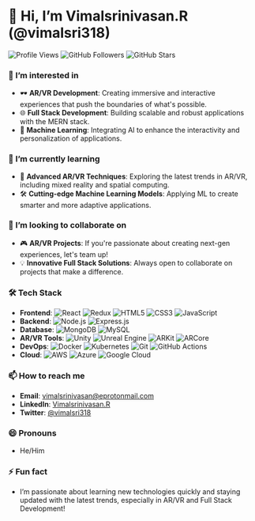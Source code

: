 



# 👋 Hi, I’m Vimalsrinivasan.R (@vimalsri318)

![Profile Views](https://komarev.com/ghpvc/?username=vimalsri318&color=blue&style=flat-square)
![GitHub Followers](https://img.shields.io/github/followers/vimalsri318?style=social)
![GitHub Stars](https://img.shields.io/github/stars/vimalsri318?style=social)

### 👀 I’m interested in
- 🕶️ **AR/VR Development**: Creating immersive and interactive experiences that push the boundaries of what's possible.
- 🌐 **Full Stack Development**: Building scalable and robust applications with the MERN stack.
- 🤖 **Machine Learning**: Integrating AI to enhance the interactivity and personalization of applications.

### 🌱 I’m currently learning
- 🧠 **Advanced AR/VR Techniques**: Exploring the latest trends in AR/VR, including mixed reality and spatial computing.
- 🛠️ **Cutting-edge Machine Learning Models**: Applying ML to create smarter and more adaptive applications.

### 💞️ I’m looking to collaborate on
- 🎮 **AR/VR Projects**: If you're passionate about creating next-gen experiences, let's team up!
- 💡 **Innovative Full Stack Solutions**: Always open to collaborate on projects that make a difference.

### 🛠️ Tech Stack
- **Frontend**: ![React](https://img.shields.io/badge/-React-61DAFB?logo=react&logoColor=white&style=flat-square) ![Redux](https://img.shields.io/badge/-Redux-764ABC?logo=redux&logoColor=white&style=flat-square) ![HTML5](https://img.shields.io/badge/-HTML5-E34F26?logo=html5&logoColor=white&style=flat-square) ![CSS3](https://img.shields.io/badge/-CSS3-1572B6?logo=css3&logoColor=white&style=flat-square) ![JavaScript](https://img.shields.io/badge/-JavaScript-F7DF1E?logo=javascript&logoColor=black&style=flat-square)
- **Backend**: ![Node.js](https://img.shields.io/badge/-Node.js-339933?logo=node.js&logoColor=white&style=flat-square) ![Express.js](https://img.shields.io/badge/-Express.js-000000?logo=express&logoColor=white&style=flat-square)
- **Database**: ![MongoDB](https://img.shields.io/badge/-MongoDB-47A248?logo=mongodb&logoColor=white&style=flat-square) ![MySQL](https://img.shields.io/badge/-MySQL-4479A1?logo=mysql&logoColor=white&style=flat-square)
- **AR/VR Tools**: ![Unity](https://img.shields.io/badge/-Unity-000000?logo=unity&logoColor=white&style=flat-square) ![Unreal Engine](https://img.shields.io/badge/-Unreal%20Engine-313131?logo=unrealengine&logoColor=white&style=flat-square) ![ARKit](https://img.shields.io/badge/-ARKit-000000?logo=apple&logoColor=white&style=flat-square) ![ARCore](https://img.shields.io/badge/-ARCore-4285F4?logo=google&logoColor=white&style=flat-square)
- **DevOps**: ![Docker](https://img.shields.io/badge/-Docker-2496ED?logo=docker&logoColor=white&style=flat-square) ![Kubernetes](https://img.shields.io/badge/-Kubernetes-326CE5?logo=kubernetes&logoColor=white&style=flat-square) ![Git](https://img.shields.io/badge/-Git-F05032?logo=git&logoColor=white&style=flat-square) ![GitHub Actions](https://img.shields.io/badge/-GitHub%20Actions-2088FF?logo=github-actions&logoColor=white&style=flat-square)
- **Cloud**: ![AWS](https://img.shields.io/badge/-AWS-232F3E?logo=amazon-aws&logoColor=white&style=flat-square) ![Azure](https://img.shields.io/badge/-Azure-0078D4?logo=microsoft-azure&logoColor=white&style=flat-square) ![Google Cloud](https://img.shields.io/badge/-Google%20Cloud-4285F4?logo=google-cloud&logoColor=white&style=flat-square)

### 📫 How to reach me
- **Email**: [vimalsrinivasan@eprotonmail.com](mailto:vimalsrinivasan@eprotonmail.com)
- **LinkedIn**: [Vimalsrinivasan.R](https://www.linkedin.com/in/vimalsri318/)
- **Twitter**: [@vimalsri318](https://twitter.com/vimalsri318)

### 😄 Pronouns
- He/Him

### ⚡ Fun fact
- I’m passionate about learning new technologies quickly and staying updated with the latest trends, especially in AR/VR and Full Stack Development!



